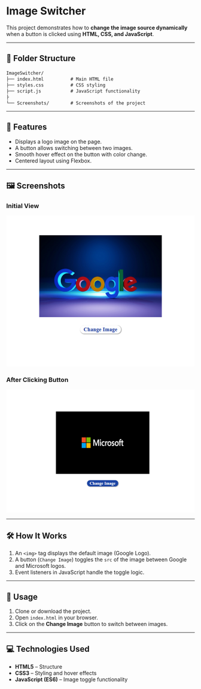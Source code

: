 # Image Switcher

This project demonstrates how to **change the image source dynamically** when a button is clicked using **HTML, CSS, and JavaScript**.

---

## 📂 Folder Structure

```
ImageSwitcher/
├── index.html          # Main HTML file
├── styles.css          # CSS styling
├── script.js           # JavaScript functionality
├
└── Screenshots/        # Screenshots of the project
```

---

## 🚀 Features

- Displays a logo image on the page.
- A button allows switching between two images.
- Smooth hover effect on the button with color change.
- Centered layout using Flexbox.

---

## 🖼️ Screenshots

### Initial View

![Initial Screenshot](Screenshots/initial.png)

### After Clicking Button

![Changed Screenshot](Screenshots/changed.png)

---

## 🛠️ How It Works

1. An `<img>` tag displays the default image (Google Logo).
2. A button (`Change Image`) toggles the `src` of the image between Google and Microsoft logos.
3. Event listeners in JavaScript handle the toggle logic.

---

## 📌 Usage

1. Clone or download the project.
2. Open `index.html` in your browser.
3. Click on the **Change Image** button to switch between images.

---

## 💻 Technologies Used

- **HTML5** – Structure
- **CSS3** – Styling and hover effects
- **JavaScript (ES6)** – Image toggle functionality
